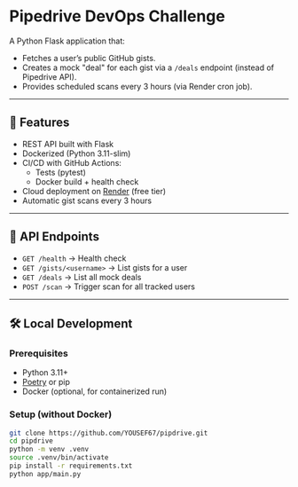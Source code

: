 # Pipedrive DevOps Challenge

A Python Flask application that:
- Fetches a user’s public GitHub gists.
- Creates a mock "deal" for each gist via a `/deals` endpoint (instead of Pipedrive API).
- Provides scheduled scans every 3 hours (via Render cron job).

---

## 🚀 Features
- REST API built with Flask
- Dockerized (Python 3.11-slim)
- CI/CD with GitHub Actions:
  - Tests (pytest)
  - Docker build + health check
- Cloud deployment on [Render](https://render.com) (free tier)
- Automatic gist scans every 3 hours

---

## 📂 API Endpoints
- `GET /health` → Health check
- `GET /gists/<username>` → List gists for a user
- `GET /deals` → List all mock deals
- `POST /scan` → Trigger scan for all tracked users 

---

## 🛠️ Local Development

### Prerequisites
- Python 3.11+
- [Poetry](https://python-poetry.org/) or pip
- Docker (optional, for containerized run)

### Setup (without Docker)
```bash
git clone https://github.com/YOUSEF67/pipdrive.git
cd pipdrive
python -m venv .venv
source .venv/bin/activate
pip install -r requirements.txt
python app/main.py
